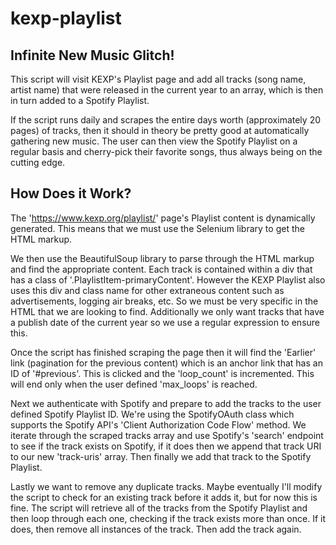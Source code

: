 # kexp-playlist

## Infinite New Music Glitch!

This script will visit KEXP's Playlist page and add all tracks (song name, artist name) that were released in the current year to an array, which is then in turn added to a Spotify Playlist.

If the script runs daily and scrapes the entire days worth (approximately 20 pages) of tracks, then it should in theory be pretty good at automatically gathering new music. The user can then view the Spotify Playlist on a regular basis and cherry-pick their favorite songs, thus always being on the cutting edge.

## How Does it Work?

The 'https://www.kexp.org/playlist/' page's Playlist content is dynamically generated. This means that we must use the Selenium library to get the HTML markup.

We then use the BeautifulSoup library to parse through the HTML markup and find the appropriate content. Each track is contained within a div that has a class of '.PlaylistItem-primaryContent'. However the KEXP Playlist also uses this div and class name for other extraneous content such as advertisements, logging air breaks, etc. So we must be very specific in the HTML that we are looking to find. Additionally we only want tracks that have a publish date of the current year so we use a regular expression to ensure this.

Once the script has finished scraping the page then it will find the 'Earlier' link (pagination for the previous content) which is an anchor link that has an ID of '#previous'. This is clicked and the 'loop_count' is incremented. This will end only when the user defined 'max_loops' is reached.

Next we authenticate with Spotify and prepare to add the tracks to the user defined Spotify Playlist ID. We're using the SpotifyOAuth class which supports the Spotify API's 'Client Authorization Code Flow' method. We iterate through the scraped tracks array and use Spotify's 'search' endpoint to see if the track exists on Spotify, if it does then we append that track URI to our new 'track-uris' array. Then finally we add that track to the Spotify Playlist.

Lastly we want to remove any duplicate tracks. Maybe eventually I'll modify the script to check for an existing track before it adds it, but for now this is fine. The script will retrieve all of the tracks from the Spotify Playlist and then loop through each one, checking if the track exists more than once. If it does, then remove all instances of the track. Then add the track again.